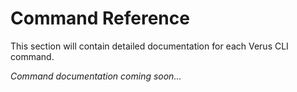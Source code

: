 # Command Reference

This section will contain detailed documentation for each Verus CLI command.

*Command documentation coming soon...* 